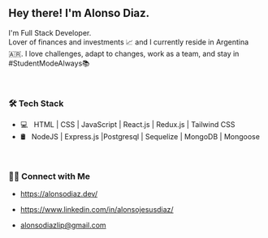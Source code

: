 <h2> Hey there! I'm Alonso Diaz.</h2>

I'm Full Stack Developer.<br/>
Lover of finances and investments 📈 and I currently reside in Argentina 🇦🇷.
I love challenges, adapt to changes, work as a team, and stay in #StudentModeAlways📚

<br/>

<h3>🛠 Tech Stack</h3>

- 💻 &nbsp; HTML | CSS | JavaScript | React.js | Redux.js | Tailwind CSS
- 🛢 &nbsp;  NodeJS | Express.js |Postgresql | Sequelize | MongoDB | Mongoose 

<br/>

<h3> 🤝🏻 Connect with Me </h3>
 
- https://alonsodiaz.dev/<br/>

- https://www.linkedin.com/in/alonsojesusdiaz/<br/>

- alonsodiazlip@gmail.com<br/>
